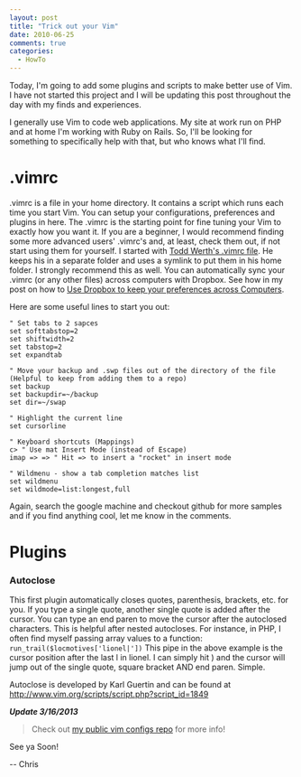 ```yaml
---
layout: post
title: "Trick out your Vim"
date: 2010-06-25
comments: true
categories: 
  - HowTo
---
```


Today, I'm going to add some plugins and scripts to make better use of Vim. I have not started this project and I will be updating this post throughout the day with my finds and experiences.

I generally use Vim to code web applications. My site at work run on PHP and at home I'm working with Ruby on Rails. So, I'll be looking for something to specifically help with that, but who knows what I'll find.

<!--more-->
# .vimrc

.vimrc is a file in your home directory. It contains a script which runs each time you start Vim. You can setup your configurations, preferences and plugins in here. The .vimrc is the starting point for fine tuning your Vim to exactly how you want it. If you are a beginner, I would recommend finding some more advanced users' .vimrc's and, at least, check them out, if not start using them for yourself. I started with <a href="http://blog.infinitered.com/entries/show/9">Todd Werth's .vimrc file</a>. He keeps his in a separate folder and uses a symlink to put them in his home folder. I strongly recommend this as well. You can automatically sync your .vimrc (or any other files) across computers with Dropbox. See how in my post on how to <a href='http://chrismar035.com/2010/06/25/use-dropbox-to-keep-your-preferences-across-computers/'>Use Dropbox to keep your preferences across Computers</a>.

Here are some useful lines to start you out:

    " Set tabs to 2 sapces
    set softtabstop=2
    set shiftwidth=2
    set tabstop=2
    set expandtab

    " Move your backup and .swp files out of the directory of the file (Helpful to keep from adding them to a repo)
    set backup
    set backupdir=~/backup
    set dir=~/swap

    " Highlight the current line
    set cursorline

    " Keyboard shortcuts (Mappings)
    c> " Use mat Insert Mode (instead of Escape)
    imap => => " Hit => to insert a "rocket" in insert mode

    " Wildmenu - show a tab completion matches list
    set wildmenu
    set wildmode=list:longest,full

Again, search the google machine and checkout github for more samples and if you find anything cool, let me know in the comments.

<h1>Plugins</h1>
<h3>Autoclose</h3>
<p>This first plugin automatically closes quotes, parenthesis, brackets, etc. for you. If you type a single quote, another single quote is added after the cursor. You can type an end paren to move the cursor after the autoclosed characters. This is helpful after nested autocloses. For instance, in PHP, I often find myself passing array values to a function:
<code>run_trail($locmotives['lionel|'])</code>
This pipe in the above example is the cursor position after the last l in lionel. I can simply hit ) and the cursor will jump out of the single quote, square bracket AND end paren. Simple.</p>
<p>Autoclose is developed by Karl Guertin and can be found at <a href='http://www.vim.org/scripts/script.php?script_id=1849'>http://www.vim.org/scripts/script.php?script_id=1849</a></p>

***Update 3/16/2013***

>  Check out [my public vim configs repo](https://github.com/chrismar035/vim_configs) for more info!

See ya Soon!

-- Chris
